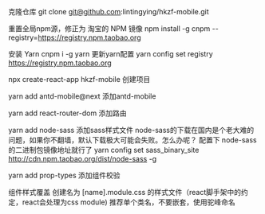 克隆仓库
git clone git@github.com:lintingying/hkzf-mobile.git

重置全局npm源，修正为 淘宝的 NPM 镜像
npm install -g cnpm --registry=https://registry.npm.taobao.org

安装 Yarn
cnpm i -g yarn
更新yarn配置
yarn config set registry https://registry.npm.taobao.org


npx create-react-app hkzf-mobile  创建项目

yarn add antd-mobile@next   添加antd-mobile

yarn add react-router-dom   添加路由

yarn add node-sass 添加sass样式文件
node-sass的下载在国内是个老大难的问题，如果你不翻墙，默认下载极大可能会失败。怎么办呢？ 配置下 node-sass 的二进制包镜像地址就行了
yarn config set sass_binary_site http://cdn.npm.taobao.org/dist/node-sass -g

yarn add prop-types 添加组件校验

组件样式覆盖
创建名为 [name].module.css 的样式文件（react脚手架中的约定，react会处理为css module)
推荐单个类名，不要嵌套，使用驼峰命名